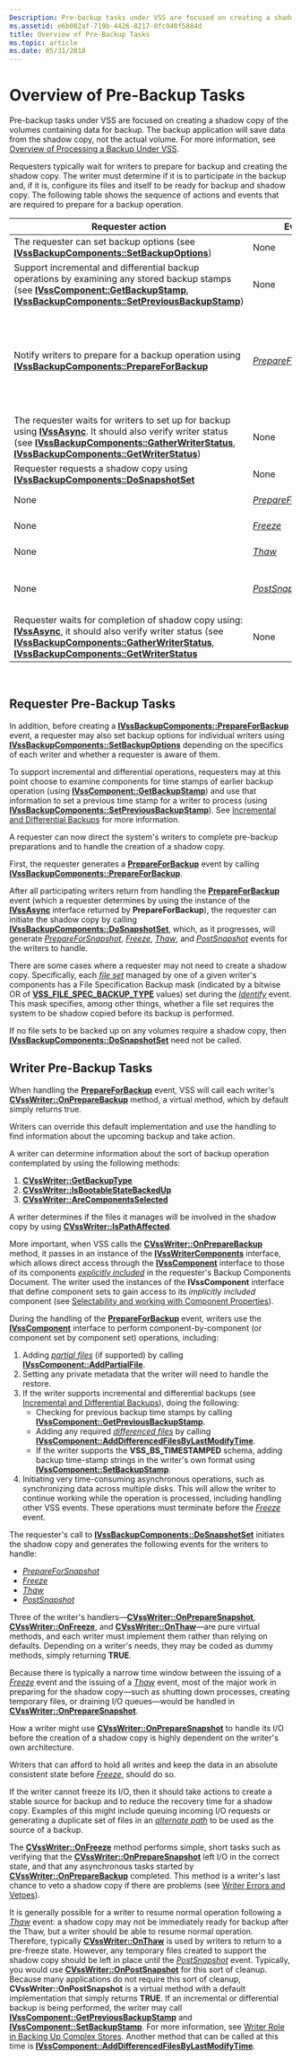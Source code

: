```yaml
---
Description: Pre-backup tasks under VSS are focused on creating a shadow copy of the volumes containing data for backup.
ms.assetid: e6b082af-719b-4426-8217-0fc940f5884d
title: Overview of Pre-Backup Tasks
ms.topic: article
ms.date: 05/31/2018
---
```


# Overview of Pre-Backup Tasks

Pre-backup tasks under VSS are focused on creating a shadow copy of the volumes containing data for backup. The backup application will save data from the shadow copy, not the actual volume. For more information, see [Overview of Processing a Backup Under VSS](overview-of-processing-a-backup-under-vss.md).

Requesters typically wait for writers to prepare for backup and creating the shadow copy. The writer must determine if it is to participate in the backup and, if it is, configure its files and itself to be ready for backup and shadow copy. The following table shows the sequence of actions and events that are required to prepare for a backup operation.



| Requester action                                                                                                                                                                                                                                                                                                            | Event                                                                      | Writer action                                                                                                                                                                                                                                                                                                                                                                                                                                                                                                                                                                                                                                                                                                                                              |
|-----------------------------------------------------------------------------------------------------------------------------------------------------------------------------------------------------------------------------------------------------------------------------------------------------------------------------|----------------------------------------------------------------------------|------------------------------------------------------------------------------------------------------------------------------------------------------------------------------------------------------------------------------------------------------------------------------------------------------------------------------------------------------------------------------------------------------------------------------------------------------------------------------------------------------------------------------------------------------------------------------------------------------------------------------------------------------------------------------------------------------------------------------------------------------------|
| The requester can set backup options (see [**IVssBackupComponents::SetBackupOptions**](/windows/desktop/api/VsBackup/nf-vsbackup-ivssbackupcomponents-setbackupoptions))                                                                                                                                                                                          | None                                                                       | None                                                                                                                                                                                                                                                                                                                                                                                                                                                                                                                                                                                                                                                                                                                                                       |
| Support incremental and differential backup operations by examining any stored backup stamps (see [**IVssComponent::GetBackupStamp**](/windows/desktop/api/VsWriter/nf-vswriter-ivsscomponent-getbackupstamp), [**IVssBackupComponents::SetPreviousBackupStamp**](/windows/desktop/api/VsBackup/nf-vsbackup-ivssbackupcomponents-setpreviousbackupstamp))                                               | None                                                                       | None                                                                                                                                                                                                                                                                                                                                                                                                                                                                                                                                                                                                                                                                                                                                                       |
| Notify writers to prepare for a backup operation using [**IVssBackupComponents::PrepareForBackup**](/windows/desktop/api/VsBackup/nf-vsbackup-ivssbackupcomponents-prepareforbackup)                                                                                                                                                                              | [*PrepareForBackup*](vssgloss-p.md)  | Writer preparations include determining if files are to be backed up, whether the writer will participate in the shadow copy freeze, as well as creating writer-specific metadata (see [**CVssWriter::OnPrepareBackup**](/windows/desktop/api/VsWriter/nf-vswriter-cvsswriter-onpreparebackup), [**CVssWriter::IsPathAffected**](/windows/desktop/api/VsWriter/nf-vswriter-cvsswriter-ispathaffected), [**IVssWriterComponents**](/windows/desktop/api/VsWriter/nl-vswriter-ivsswritercomponents), [**IVssComponent**](/windows/desktop/api/VsWriter/nl-vswriter-ivsscomponent), [**IVssComponent::GetBackupOptions**](/windows/desktop/api/VsWriter/nf-vswriter-ivsscomponent-getbackupoptions), [**CVssWriter::AreComponentsSelected**](/windows/desktop/api/VsWriter/nf-vswriter-cvsswriter-arecomponentsselected), [**IVssComponent::SetBackupMetadata**](/windows/desktop/api/VsWriter/nf-vswriter-ivsscomponent-setbackupmetadata), and [**IVssComponent::GetPreviousBackupStamp**](/windows/desktop/api/VsWriter/nf-vswriter-ivsscomponent-getpreviousbackupstamp). |
| The requester waits for writers to set up for backup using [**IVssAsync**](/windows/desktop/api/Vss/nn-vss-ivssasync). It should also verify writer status (see [**IVssBackupComponents::GatherWriterStatus**](/windows/desktop/api/VsBackup/nf-vsbackup-ivssbackupcomponents-gatherwriterstatus), [**IVssBackupComponents::GetWriterStatus**](/windows/desktop/api/VsBackup/nf-vsbackup-ivssbackupcomponents-getwriterstatus))     | None                                                                       | None                                                                                                                                                                                                                                                                                                                                                                                                                                                                                                                                                                                                                                                                                                                                                       |
| Requester requests a shadow copy using [**IVssBackupComponents::DoSnapshotSet**](/windows/desktop/api/VsBackup/nf-vsbackup-ivssbackupcomponents-dosnapshotset)                                                                                                                                                                                                    | None                                                                       | None                                                                                                                                                                                                                                                                                                                                                                                                                                                                                                                                                                                                                                                                                                                                                       |
| None                                                                                                                                                                                                                                                                                                                        | [*PrepareForSnapshot*](vssgloss-p.md) | [**CVssWriter::OnPrepareSnapshot**](/windows/desktop/api/VsWriter/nf-vswriter-cvsswriter-onpreparesnapshot): Put the writer into a shadow copy ready state.<br/>                                                                                                                                                                                                                                                                                                                                                                                                                                                                                                                                                                                                                           |
| None                                                                                                                                                                                                                                                                                                                        | [*Freeze*](vssgloss-f.md)                      | [**CVssWriter::OnFreeze**](/windows/desktop/api/VsWriter/nf-vswriter-cvsswriter-onfreeze): Final setup before the shadow copy.<br/>                                                                                                                                                                                                                                                                                                                                                                                                                                                                                                                                                                                                                                                        |
| None                                                                                                                                                                                                                                                                                                                        | [*Thaw*](vssgloss-t.md)                          | [**CVssWriter::OnThaw**](/windows/desktop/api/VsWriter/nf-vswriter-cvsswriter-onthaw): Normal functioning (including I/O) can resume.<br/>                                                                                                                                                                                                                                                                                                                                                                                                                                                                                                                                                                                                                                                 |
| None                                                                                                                                                                                                                                                                                                                        | [*PostSnapshot*](vssgloss-p.md)          | [**CVssWriter::OnPostSnapshot**](/windows/desktop/api/VsWriter/nf-vswriter-cvsswriter-onpostsnapshot): Final clean ups of shadow copy preparations. See [**IVssComponent::AddDifferencedFilesByLastModifyTime**](/windows/desktop/api/VsWriter/nf-vswriter-ivsscomponent-adddifferencedfilesbylastmodifytime) and [**IVssComponent::SetBackupStamp**](/windows/desktop/api/VsWriter/nf-vswriter-ivsscomponent-setbackupstamp).<br/>                                                                                                                                                                                                                                                                                                                                                                                                                                    |
| Requester waits for completion of shadow copy using: [**IVssAsync**](/windows/desktop/api/Vss/nn-vss-ivssasync), it should also verify writer status (see [**IVssBackupComponents::GatherWriterStatus**](/windows/desktop/api/VsBackup/nf-vsbackup-ivssbackupcomponents-gatherwriterstatus), [**IVssBackupComponents::GetWriterStatus**](/windows/desktop/api/VsBackup/nf-vsbackup-ivssbackupcomponents-getwriterstatus)<br/> | None                                                                       | None                                                                                                                                                                                                                                                                                                                                                                                                                                                                                                                                                                                                                                                                                                                                                       |



 

## Requester Pre-Backup Tasks

In addition, before creating a [**IVssBackupComponents::PrepareForBackup**](/windows/desktop/api/VsBackup/nf-vsbackup-ivssbackupcomponents-prepareforbackup) event, a requester may also set backup options for individual writers using [**IVssBackupComponents::SetBackupOptions**](/windows/desktop/api/VsBackup/nf-vsbackup-ivssbackupcomponents-setbackupoptions) depending on the specifics of each writer and whether a requester is aware of them.

To support incremental and differential operations, requesters may at this point choose to examine components for time stamps of earlier backup operation (using [**IVssComponent::GetBackupStamp**](/windows/desktop/api/VsWriter/nf-vswriter-ivsscomponent-getbackupstamp)) and use that information to set a previous time stamp for a writer to process (using [**IVssBackupComponents::SetPreviousBackupStamp**](/windows/desktop/api/VsBackup/nf-vsbackup-ivssbackupcomponents-setpreviousbackupstamp)). See [Incremental and Differential Backups](incremental-and-differential-backups.md) for more information.

A requester can now direct the system's writers to complete pre-backup preparations and to handle the creation of a shadow copy.

First, the requester generates a [**PrepareForBackup**](/windows/desktop/api/VsBackup/nf-vsbackup-ivssbackupcomponents-prepareforbackup) event by calling [**IVssBackupComponents::PrepareForBackup**](/windows/desktop/api/VsBackup/nf-vsbackup-ivssbackupcomponents-prepareforbackup).

After all participating writers return from handling the [**PrepareForBackup**](/windows/desktop/api/VsBackup/nf-vsbackup-ivssbackupcomponents-prepareforbackup) event (which a requester determines by using the instance of the [**IVssAsync**](/windows/desktop/api/Vss/nn-vss-ivssasync) interface returned by **PrepareForBackup**), the requester can initiate the shadow copy by calling [**IVssBackupComponents::DoSnapshotSet**](/windows/desktop/api/VsBackup/nf-vsbackup-ivssbackupcomponents-dosnapshotset), which, as it progresses, will generate [*PrepareForSnapshot*](vssgloss-p.md), [*Freeze*](vssgloss-f.md), [*Thaw*](vssgloss-t.md), and [*PostSnapshot*](vssgloss-p.md) events for the writers to handle.

There are some cases where a requester may not need to create a shadow copy. Specifically, each [*file set*](vssgloss-f.md) managed by one of a given writer's components has a File Specification Backup mask (indicated by a bitwise OR of [**VSS\_FILE\_SPEC\_BACKUP\_TYPE**](/windows/desktop/api/Vss/ne-vss-vss_file_spec_backup_type) values) set during the [*Identify*](vssgloss-i.md) event. This mask specifies, among other things, whether a file set requires the system to be shadow copied before its backup is performed.

If no file sets to be backed up on any volumes require a shadow copy, then [**IVssBackupComponents::DoSnapshotSet**](/windows/desktop/api/VsBackup/nf-vsbackup-ivssbackupcomponents-dosnapshotset) need not be called.

## Writer Pre-Backup Tasks

When handling the [**PrepareForBackup**](/windows/desktop/api/VsBackup/nf-vsbackup-ivssbackupcomponents-prepareforbackup) event, VSS will call each writer's [**CVssWriter::OnPrepareBackup**](/windows/desktop/api/VsWriter/nf-vswriter-cvsswriter-onpreparebackup) method, a virtual method, which by default simply returns true.

Writers can override this default implementation and use the handling to find information about the upcoming backup and take action.

A writer can determine information about the sort of backup operation contemplated by using the following methods:

1.  [**CVssWriter::GetBackupType**](/windows/desktop/api/VsWriter/nf-vswriter-cvsswriter-getbackuptype)
2.  [**CVssWriter::IsBootableStateBackedUp**](/windows/desktop/api/VsWriter/nf-vswriter-cvsswriter-isbootablesystemstatebackedup)
3.  [**CVssWriter::AreComponentsSelected**](/windows/desktop/api/VsWriter/nf-vswriter-cvsswriter-arecomponentsselected)

A writer determines if the files it manages will be involved in the shadow copy by using [**CVssWriter::IsPathAffected**](/windows/desktop/api/VsWriter/nf-vswriter-cvsswriter-ispathaffected).

More important, when VSS calls the [**CVssWriter::OnPrepareBackup**](/windows/desktop/api/VsWriter/nf-vswriter-cvsswriter-onpreparebackup) method, it passes in an instance of the [**IVssWriterComponents**](/windows/desktop/api/VsWriter/nl-vswriter-ivsswritercomponents) interface, which allows direct access through the [**IVssComponent**](/windows/desktop/api/VsWriter/nl-vswriter-ivsscomponent) interface to those of its components [*explicitly included*](vssgloss-e.md) in the requester's Backup Components Document. The writer used the instances of the **IVssComponent** interface that define component sets to gain access to its *implicitly included* component (see [Selectability and working with Component Properties](selectability-and-working-with-component-properties.md)).

During the handling of the [**PrepareForBackup**](/windows/desktop/api/VsBackup/nf-vsbackup-ivssbackupcomponents-prepareforbackup) event, writers use the [**IVssComponent**](/windows/desktop/api/VsWriter/nl-vswriter-ivsscomponent) interface to perform component-by-component (or component set by component set) operations, including:

1.  Adding [*partial files*](vssgloss-p.md) (if supported) by calling [**IVssComponent::AddPartialFile**](/windows/desktop/api/VsWriter/nf-vswriter-ivsscomponent-addpartialfile).
2.  Setting any private metadata that the writer will need to handle the restore.
3.  If the writer supports incremental and differential backups (see [Incremental and Differential Backups](incremental-and-differential-backups.md)), doing the following:
    -   Checking for previous backup time stamps by calling [**IVssComponent::GetPreviousBackupStamp**](/windows/desktop/api/VsWriter/nf-vswriter-ivsscomponent-getpreviousbackupstamp).
    -   Adding any required [*differenced files*](vssgloss-d.md) by calling [**IVssComponent::AddDifferencedFilesByLastModifyTime**](/windows/desktop/api/VsWriter/nf-vswriter-ivsscomponent-adddifferencedfilesbylastmodifytime).
    -   If the writer supports the **VSS\_BS\_TIMESTAMPED** schema, adding backup time-stamp strings in the writer's own format using [**IVssComponent::SetBackupStamp**](/windows/desktop/api/VsWriter/nf-vswriter-ivsscomponent-setbackupstamp).
4.  Initiating very time-consuming asynchronous operations, such as synchronizing data across multiple disks. This will allow the writer to continue working while the operation is processed, including handling other VSS events. These operations must terminate before the [*Freeze*](vssgloss-f.md) event.

The requester's call to [**IVssBackupComponents::DoSnapshotSet**](/windows/desktop/api/VsBackup/nf-vsbackup-ivssbackupcomponents-dosnapshotset) initiates the shadow copy and generates the following events for the writers to handle:

-   [*PrepareForSnapshot*](vssgloss-p.md)
-   [*Freeze*](vssgloss-f.md)
-   [*Thaw*](vssgloss-t.md)
-   [*PostSnapshot*](vssgloss-p.md)

Three of the writer's handlers—[**CVssWriter::OnPrepareSnapshot**](/windows/desktop/api/VsWriter/nf-vswriter-cvsswriter-onpreparesnapshot), [**CVssWriter::OnFreeze**](/windows/desktop/api/VsWriter/nf-vswriter-cvsswriter-onfreeze), and [**CVssWriter::OnThaw**](/windows/desktop/api/VsWriter/nf-vswriter-cvsswriter-onthaw)—are pure virtual methods, and each writer must implement them rather than relying on defaults. Depending on a writer's needs, they may be coded as dummy methods, simply returning **TRUE**.

Because there is typically a narrow time window between the issuing of a [*Freeze*](vssgloss-f.md) event and the issuing of a [*Thaw*](vssgloss-t.md) event, most of the major work in preparing for the shadow copy—such as shutting down processes, creating temporary files, or draining I/O queues—would be handled in [**CVssWriter::OnPrepareSnapshot**](/windows/desktop/api/VsWriter/nf-vswriter-cvsswriter-onpreparesnapshot).

How a writer might use [**CVssWriter::OnPrepareSnapshot**](/windows/desktop/api/VsWriter/nf-vswriter-cvsswriter-onpreparesnapshot) to handle its I/O before the creation of a shadow copy is highly dependent on the writer's own architecture.

Writers that can afford to hold all writes and keep the data in an absolute consistent state before [*Freeze*](vssgloss-f.md), should do so.

If the writer cannot freeze its I/O, then it should take actions to create a stable source for backup and to reduce the recovery time for a shadow copy. Examples of this might include queuing incoming I/O requests or generating a duplicate set of files in an [*alternate path*](vssgloss-a.md) to be used as the source of a backup.

The [**CVssWriter::OnFreeze**](/windows/desktop/api/VsWriter/nf-vswriter-cvsswriter-onfreeze) method performs simple, short tasks such as verifying that the [**CVssWriter::OnPrepareSnapshot**](/windows/desktop/api/VsWriter/nf-vswriter-cvsswriter-onpreparesnapshot) left I/O in the correct state, and that any asynchronous tasks started by [**CVssWriter::OnPrepareBackup**](/windows/desktop/api/VsWriter/nf-vswriter-cvsswriter-onpreparebackup) completed. This method is a writer's last chance to veto a shadow copy if there are problems (see [Writer Errors and Vetoes](writer-errors-and-vetoes.md)).

It is generally possible for a writer to resume normal operation following a [*Thaw*](vssgloss-t.md) event: a shadow copy may not be immediately ready for backup after the Thaw, but a writer should be able to resume normal operation. Therefore, typically [**CVssWriter::OnThaw**](/windows/desktop/api/VsWriter/nf-vswriter-cvsswriter-onthaw) is used by writers to return to a pre-freeze state. However, any temporary files created to support the shadow copy should be left in place until the [*PostSnapshot*](vssgloss-p.md) event. Typically, you would use [**CVssWriter::OnPostSnapshot**](/windows/desktop/api/VsWriter/nf-vswriter-cvsswriter-onpostsnapshot) for this sort of cleanup. Because many applications do not require this sort of cleanup, **CVssWriter::OnPostSnapshot** is a virtual method with a default implementation that simply returns **TRUE**. If an incremental or differential backup is being performed, the writer may call [**IVssComponent::GetPreviousBackupStamp**](/windows/desktop/api/VsWriter/nf-vswriter-ivsscomponent-getpreviousbackupstamp) and [**IVssComponent::SetBackupStamp**](/windows/desktop/api/VsWriter/nf-vswriter-ivsscomponent-setbackupstamp). For more information, see [Writer Role in Backing Up Complex Stores](writer-role-in-backing-up-complex-stores.md). Another method that can be called at this time is [**IVssComponent::AddDifferencedFilesByLastModifyTime**](/windows/desktop/api/VsWriter/nf-vswriter-ivsscomponent-adddifferencedfilesbylastmodifytime).

 

 





